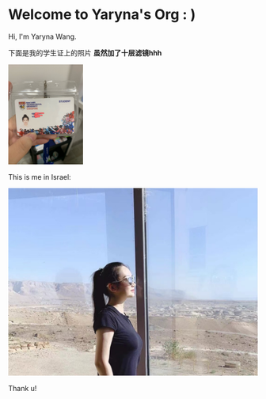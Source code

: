 # Welcome to Yaryna's Org : )

Hi, I'm Yaryna Wang.

下面是我的学生证上的照片 **虽然加了十层滤镜hhh**

<img src="assets/student-card.jpg" alt="student-card" width="30%" />

This is me in Israel:

![Isreal](assets/Isreal.jpg)

Thank u!